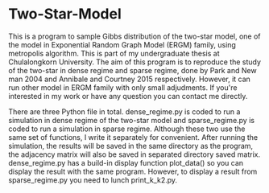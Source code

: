 # Two-Star-Model
This is a program to sample Gibbs distribution of the two-star model, one of the model in Exponential Random Graph Model (ERGM) family, using metropolis algorithm. This is part of my undergraduate thesis at Chulalongkorn University. The aim of this program is to reproduce the study of the two-star in dense regime and sparse regime, done by Park and New man 2004 and Annibale and Courtney 2015 respectively. However, it can run other model in ERGM family with only small adjudments. If you're interested in my work or have any question you can contact me directly.

There are three Python file in total. dense_regime.py is coded to run a simulation in dense regime of the two-star model and sparse_regime.py is coded to run a simulation in sparse regime. Although these two use the same set of functions, I write it separately for convenient. After running the simulation, the results will be saved in the same directory as the program, the adjacency matrix will also be saved in separated directory saved matrix. dense_regime.py has a build-in display function plot_data() so you can display the result with the same program. However, to display a result from sparse_regime.py you need to lunch print_k_k2.py.
